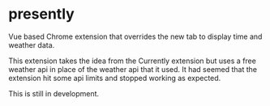 # presently
Vue based Chrome extension that overrides the new tab to display time and weather data.

This extension takes the idea from the Currently extension but uses a free weather api in place of the weather api that it used. It had seemed that the extension hit some api limits and stopped working as expected.

This is still in development.
